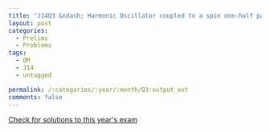 ```yaml
---
title: "J14Q3 &ndash; Harmonic Oscillator coupled to a spin one-half particle"
layout: post
categories:
  - Prelims
  - Problems
tags:
  - QM
  - J14
  - untagged

permalink: /:categories/:year/:month/Q3:output_ext
comments: false
---
```

<object data="2014J3Q.pdf" type="application/pdf" width="100%" height="500"></object>
<div class="message"><a href='https://princetonprelim.com/prelim/32/'>Check for solutions to this year's exam</a></div>